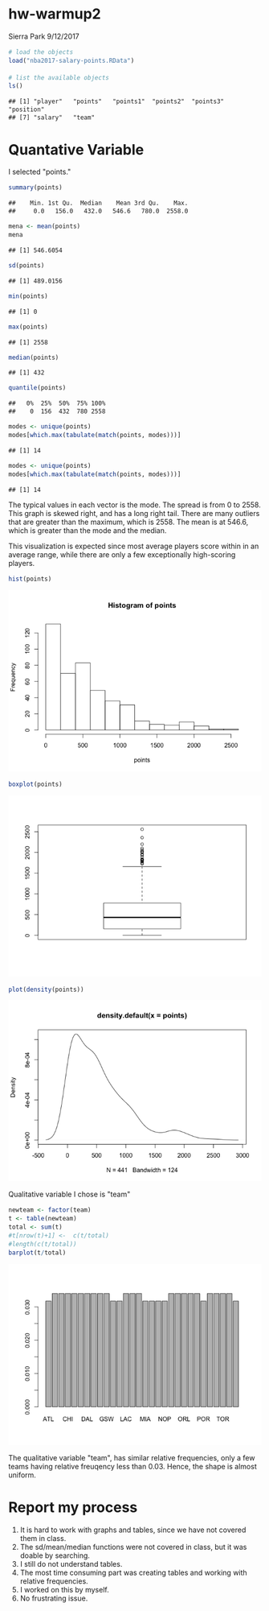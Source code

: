 hw-warmup2
================
Sierra Park
9/12/2017

``` r
# load the objects
load("nba2017-salary-points.RData")

# list the available objects
ls()
```

    ## [1] "player"   "points"   "points1"  "points2"  "points3"  "position"
    ## [7] "salary"   "team"

Quantative Variable
===================

I selected "points."

``` r
summary(points)
```

    ##    Min. 1st Qu.  Median    Mean 3rd Qu.    Max. 
    ##     0.0   156.0   432.0   546.6   780.0  2558.0

``` r
mena <- mean(points)
mena
```

    ## [1] 546.6054

``` r
sd(points)
```

    ## [1] 489.0156

``` r
min(points)
```

    ## [1] 0

``` r
max(points)
```

    ## [1] 2558

``` r
median(points)
```

    ## [1] 432

``` r
quantile(points)
```

    ##   0%  25%  50%  75% 100% 
    ##    0  156  432  780 2558

``` r
modes <- unique(points)
modes[which.max(tabulate(match(points, modes)))]
```

    ## [1] 14

``` r
modes <- unique(points)
modes[which.max(tabulate(match(points, modes)))]
```

    ## [1] 14

The typical values in each vector is the mode. The spread is from 0 to 2558. This graph is skewed right, and has a long right tail. There are many outliers that are greater than the maximum, which is 2558. The mean is at 546.6, which is greater than the mode and the median.

This visualization is expected since most average players score within in an average range, while there are only a few exceptionally high-scoring players.

``` r
hist(points)
```

![](up02-sierra-park_files/figure-markdown_github-ascii_identifiers/unnamed-chunk-4-1.png)

``` r
boxplot(points)
```

![](up02-sierra-park_files/figure-markdown_github-ascii_identifiers/unnamed-chunk-4-2.png)

``` r
plot(density(points))
```

![](up02-sierra-park_files/figure-markdown_github-ascii_identifiers/unnamed-chunk-4-3.png)

Qualitative variable I chose is "team"

``` r
newteam <- factor(team)
t <- table(newteam)
total <- sum(t)
#t[nrow(t)+1] <-  c(t/total)
#length(c(t/total))
barplot(t/total)
```

![](up02-sierra-park_files/figure-markdown_github-ascii_identifiers/unnamed-chunk-5-1.png)

The qualitative variable "team", has similar relative frequencies, only a few teams having relative freuqency less than 0.03. Hence, the shape is almost uniform.

Report my process
=================

1.  It is hard to work with graphs and tables, since we have not covered them in class.
2.  The sd/mean/median functions were not covered in class, but it was doable by searching.
3.  I still do not understand tables.
4.  The most time consuming part was creating tables and working with relative frequencies.
5.  I worked on this by myself.
6.  No frustrating issue.
